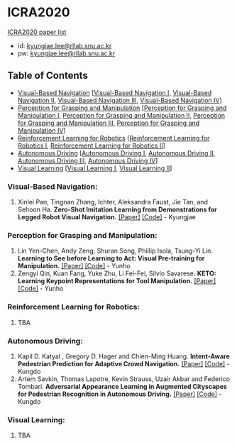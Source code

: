 # ICRA2020
[ICRA2020 paper list](https://ras.papercept.net/conferences/conferences/ICRA20/proceedings/ICRA20_ProgramAtAGlanceMedia.html)

- id: kyungjae.lee@rllab.snu.ac.kr
- pw: kyungjae.lee@rllab.snu.ac.kr

## Table of Contents
  - [Visual-Based Navigation](#Visual-Based-Navigation) \[[Visual-Based Navigation I](https://ras.papercept.net/conferences/conferences/ICRA20/proceedings/ICRA20_ContentListMedia_1.html#moa16), [Visual-Based Navigation II](https://ras.papercept.net/conferences/conferences/ICRA20/proceedings/ICRA20_ContentListMedia_1.html#mob16), [Visual-Based Navigation III](https://ras.papercept.net/conferences/conferences/ICRA20/proceedings/ICRA20_ContentListMedia_1.html#moc16), [Visual-Based Navigation IV](https://ras.papercept.net/conferences/conferences/ICRA20/proceedings/ICRA20_ContentListMedia_1.html#mod16)\]
  - [Perception for Grasping and Manipulation](#Perception-for-Grasping-and-Manipulation) \[[Perception for Grasping and Manipulation I](https://ras.papercept.net/conferences/conferences/ICRA20/proceedings/ICRA20_ContentListMedia_2.html#tuc01), [Perception for Grasping and Manipulation II](https://ras.papercept.net/conferences/conferences/ICRA20/proceedings/ICRA20_ContentListMedia_2.html#tud01), [Perception for Grasping and Manipulation III](https://ras.papercept.net/conferences/conferences/ICRA20/proceedings/ICRA20_ContentListMedia_3.html#wea01), [Perception for Grasping and Manipulation IV](https://ras.papercept.net/conferences/conferences/ICRA20/proceedings/ICRA20_ContentListMedia_3.html#wec01)\]
  - [Reinforcement Learning for Robotics](#Reinforcement-Learning-for-Robotics) \[[Reinforcement Learning for Robotics I](https://ras.papercept.net/conferences/conferences/ICRA20/proceedings/ICRA20_ContentListMedia_2.html#tud06), [Reinforcement Learning for Robotics II](https://ras.papercept.net/conferences/conferences/ICRA20/proceedings/ICRA20_ContentListMedia_3.html#wed06)\]
  - [Autonomous Driving](#Autonomous-Driving) \[[Autonomous Driving I](https://ras.papercept.net/conferences/conferences/ICRA20/proceedings/ICRA20_ContentListMedia_1.html#moa06), [Autonomous Driving II](https://ras.papercept.net/conferences/conferences/ICRA20/proceedings/ICRA20_ContentListMedia_1.html#mob06), [Autonomous Driving III](https://ras.papercept.net/conferences/conferences/ICRA20/proceedings/ICRA20_ContentListMedia_1.html#moc06), [Autonomous Driving IV](https://ras.papercept.net/conferences/conferences/ICRA20/proceedings/ICRA20_ContentListMedia_1.html#mod06)\]
  - [Visual Learning](#Visual-Learning) \[[Visual Learning I](https://ras.papercept.net/conferences/conferences/ICRA20/proceedings/ICRA20_ContentListMedia_2.html#tua16), [Visual Learning II](https://ras.papercept.net/conferences/conferences/ICRA20/proceedings/ICRA20_ContentListMedia_2.html#tub16)\]

### Visual-Based Navigation:
1. Xinlei Pan, Tingnan Zhang, Ichter, Aleksandra Faust, Jie Tan, and Sehoon Ha. **Zero-Shot Imitation Learning from Demonstrations for Legged Robot Visual Navigation.** [[Paper]](https://ras.papercept.net/proceedings/ICRA20/1305.pdf) [[Code]]() - Kyungjae
### Perception for Grasping and Manipulation:
1. Lin Yen-Chen, Andy Zeng, Shuran Song, Phillip Isola, Tsung-Yi Lin. **Learning to See before Learning to Act: Visual Pre-training for Manipulation.** [[Paper]](https://ras.papercept.net/proceedings/ICRA20/2172.pdf) [[Code]]() - Yunho
2. Zengyi Qin, Kuan Fang, Yuke Zhu, Li Fei-Fei, Silvio Savarese. **KETO: Learning Keypoint Representations for Tool Manipulation.** [[Paper]](https://ras.papercept.net/proceedings/ICRA20/2054.pdf) [[Code]]() - Yunho
### Reinforcement Learning for Robotics:
1. TBA
### Autonomous Driving:
1. Kapil D. Katyal , Gregory D. Hager and Chien-Ming Huang. **Intent-Aware Pedestrian Prediction for Adaptive Crowd Navigation.** [[Paper]](https://ras.papercept.net/proceedings/ICRA20/1312.pdf) [[Code]]() - Kungdo
2. Artem Savkin, Thomas Lapotre, Kevin Strauss, Uzair Akbar and Federico Tombari. **Adversarial Appearance Learning in Augmented Cityscapes for Pedestrian Recognition in Autonomous Driving.** [[Paper]](https://ras.papercept.net/proceedings/ICRA20/1884.pdf) [[Code]]() - Kungdo
### Visual Learning:
1. TBA

